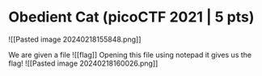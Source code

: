 # Obedient Cat (picoCTF 2021 | 5 pts)

![[Pasted image 20240218155848.png]]

We are given a file ![[flag]]
Opening this file using notepad it gives us the flag!
![[Pasted image 20240218160026.png]]
